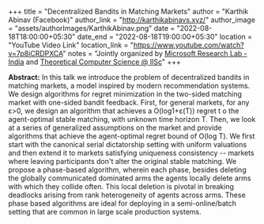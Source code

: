 +++
title = "Decentralized Bandits in Matching Markets"
author = "Karthik Abinav (Facebook)"
author_link = "http://karthikabinavs.xyz/"
author_image = "assets/authorImages/KarthikAbinav.png"
date = "2022-08-18T18:00:00+05:30"
date_end = "2022-08-18T19:00:00+05:30"
location = "YouTube Video Link"
location_link = "https://www.youtube.com/watch?v=7p8iCRDPXCA"
notes = "Jointly organized by <a href = "https://www.microsoft.com/en-us/research/lab/microsoft-research-india/" target= "_blank">Microsoft Research Lab - India</a> and <a href='https://www.csa.iisc.ac.in/theoretical-computer-science/' target= "_blank">Theoretical Computer Science @ IISc</a>"
+++

<b>Abstract:</b> 
In this talk we introduce the problem of decentralized bandits in matching markets, a model inspired by modern 
recommendation systems. We design algorithms for regret minimization in the two-sided matching market with one-sided 
bandit feedback. First, for general markets, for any ε>0, we design an algorithm that achieves a O(log1+ε(T)) regret t
o the agent-optimal stable matching, with unknown time horizon T. Then, we look at a series of generalized assumptions 
on the market and provide algorithms that achieve the agent-optimal regret bound of O(log T). We first start with the 
canonical serial dictatorship setting with uniform valuations and then extend it to markets satisfying uniqueness 
consistency -- markets where leaving participants don't alter the original stable matching. We propose a phase-based 
algorithm, wherein each phase, besides deleting the globally communicated dominated arms the agents locally delete arms 
with which they collide often. This local deletion is pivotal in breaking deadlocks arising from rank heterogeneity of 
agents across arms. These phase based algorithms are ideal for deploying in a semi-online/batch setting that are common 
in large scale production systems.
